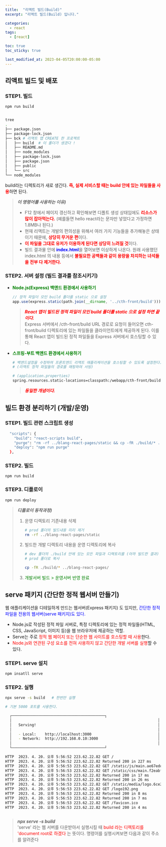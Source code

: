 ```yaml
---
title:  "리액트 빌드(Build)"
excerpt: "리액트 빌드(Build) 입니다."

categories:
  - react
tags:
  - [react]

toc: true
toc_sticky: true

last_modified_at: 2023-04-05T20:00:00-05:00
---
```


## 리액트 빌드 및 배포


### STEP1. 빌드
```bash
npm run build


tree
.
├── package.json
├── package-lock.json
├── bck # 리액트 앱 CREATE 한 프로젝트
│   ├── build  # 이 폴더가 생겼다 ! 
│   ├── README.md
│   ├── node_modules
│   ├── package-lock.json
│   ├── package.json
│   ├── public
│   └── src
└── node_modules

```
  
build라는 디렉토리가 새로 생긴다. <span style="color:red"><b>즉, 실제 서비스할 때는 build 안에 있는 파일들을 사용</b></span>하면 된다. 
  
> ***이 명령어를 사용하는 이유)***  
>   - F12 창에서 페이지 갱신하고 확인해보면 디폴트 생성 상태임에도 <span style="color:red"><b>리소스가 많이 잡아먹는다.</b></span> (예를들면 hello react라는 문자만 넣었다고 가정하면 1.8MB나 된다.)
>  - 현재 리액트는 개발의 편의성을 위해서 여러 가지 기능들을 추가해놓은 상태이기 때문에, <span style="color:red"><b>상당히 무거운 편</b></span>이다. 
>  - <span style="color:red"><b>이 파일을 그대로 유저가 이용하게 된다면 상당히 느려질 것</b></span>이다.
>  - 빌드 결과물 안에 <span style="color:blue"><b>index.html</b></span>을 열어보면 이상하게 나온다. 원래 사용했던 index.html 의 내용 등에서 <span style="color:red"><b>불필요한 공백들과 같이 용량을 차지하는 녀석들을 전부 다 제거한다.</b></span>   


### STEP2. 서버 설정 (빌드 결과를 참조시키기)

- <span style="color:green"><b>Node.js(Express) 백앤드 환경에서 사용하기</b></span>  

    ```js  
    // 정적 파일이 모인 build 폴더를 static 으로 설정
    app.use(express.static(path.join(__dirname, '../cth-front/build')));
    
    ```  
    > <span style="color:red"><b><I>React 앱이 빌드된 정적 파일이 모인 build 폴더를 static 으로 설정 하면 끝이다.</I></b></span>  
    > Express 서버에서 /cth-front/build URL 경로로 요청이 들어오면 cth-front/build 디렉토리에 있는 파일들을 클라이언트에게 제공하게 된다. 이를 통해 React 앱이 빌드된 정적 파일들을 Express 서버에서 호스팅할 수 있다.

- <span style="color:green"><b>스프링-부트 백앤드 환경에서 사용하기</b></span>  
    
    ```bash
    # 백앤드설정을 수정하여 프론트엔드 리액트 애플리케이션을 호스팅할 수 있도록 설정한다.
    # (리액트 정적 파일들의 경로를 매핑하여 서빙)

    # (application.properties)
    spring.resources.static-locations=classpath:/webapp/cth-front/build/

    ```
    > <span style="color:red"><b><I>동일한 개념이다.</I></b></span>  


## 빌드 환경 분리하기 (개발/운영)
  
### STEP1. 빌드 관련 스크립트 생성
```bash
  "scripts": {
    "build": "react-scripts build",
    "purge": "rm -rf ../blang-react-pages/static && cp -fR ./build/* ../blang-react-pages/",
    "deploy": "npm run purge"
  },

```

### STEP2. 빌드
```
npm run build

```

### STEP3. 디플로이
```bash
npm run deploy

```

> ***디플로이 동작과정)***  
>   1. 운영 디렉토리 기존내용 삭제
> 
>       ```bash
>       # prod 폴더의 빌드내용 미리 제거
>       rm -rf ../blang-react-pages/static 
>  
>       ```
>   2. 빌드한 개발 디렉토리 내용을 운영 디렉토리에 복사
> 
>       ```bash
>       # dev 폴더의 ./build 안에 있는 모든 파일과 디렉토리를 (아까 빌드한 결과)
>       # prod 폴더로 복사
>
>       cp -fR ./build/* ../blang-react-pages/ 
>  
>       ```
>   3. <span style="color:green">개발서버 빌드 > 운영서버 반영 완료</b></span>



## serve 패키지 (간단한 정적 웹서버 만들기)

웹 애플리케이션을 디테일하게 만드는 웹서버(Express 패키지) 도 있지만, <span style="color:blue">간단한 정적 파일을 전용의 웹서버(serve 패키지)도 있다.</b></span>  

- Node.js로 작성된 정적 파일 서버로, 특정 디렉토리에 있는 정적 파일들(HTML, CSS, JavaScript, 이미지 등)을 웹 브라우저에 제공하는 역할. 
- Serve는 주로 <span style="color:red">정적 웹 페이지 또는 단순한 웹 사이트를 호스팅할 때 사용</b></span>한다.
- <span style="color:red">Node.js와 연관된 구성 요소를 전혀 사용하지 않고 간단한 개발 서버를 실행</b></span>할 수 있다.


### STEP1. serve 설치
```bash
npm insatll serve

```

### STEP2. 실행
```bash
npx serve -s build   # 한번만 실행

# 기본 5000 포트를 사용한다.

  ┌──────────────────────────────────────────┐
  │                                                                  │
  │   Serving!                                                       │
  │                                                                  │
  │   - Local:    http://localhost:3000                              │
  │   - Network:  http://192.168.0.10:3000                           │
  │                                                                  │
  └──────────────────────────────────────────┘

HTTP  2023. 4. 20. 오후 5:56:52 223.62.22.82 GET /
HTTP  2023. 4. 20. 오후 5:56:52 223.62.22.82 Returned 200 in 227 ms
HTTP  2023. 4. 20. 오후 5:56:53 223.62.22.82 GET /static/js/main.ae67edd3.js
HTTP  2023. 4. 20. 오후 5:56:53 223.62.22.82 GET /static/css/main.f2eabf11.css
HTTP  2023. 4. 20. 오후 5:56:53 223.62.22.82 Returned 200 in 17 ms
HTTP  2023. 4. 20. 오후 5:56:53 223.62.22.82 Returned 200 in 26 ms
HTTP  2023. 4. 20. 오후 5:56:53 223.62.22.82 GET /static/media/logo.6ce24c58023cc2f8fd88fe9d219db6c6.svg
HTTP  2023. 4. 20. 오후 5:56:53 223.62.22.82 GET /logo192.png
HTTP  2023. 4. 20. 오후 5:56:53 223.62.22.82 Returned 200 in 8 ms
HTTP  2023. 4. 20. 오후 5:56:53 223.62.22.82 Returned 200 in 7 ms
HTTP  2023. 4. 20. 오후 5:56:53 223.62.22.82 GET /favicon.ico
HTTP  2023. 4. 20. 오후 5:56:53 223.62.22.82 Returned 200 in 4 ms
  
```
> ***npx serve -s build***  
> 'serve' 라는 웹 서버를 다운받아서 실행시킬 때 <span style="color:red">build 라는 디렉토리를 'document root로 하겠다</b></span> 는 뜻이다.
> 명령어를 실행시켜보면 다음과 같이 주소를 알려준다



